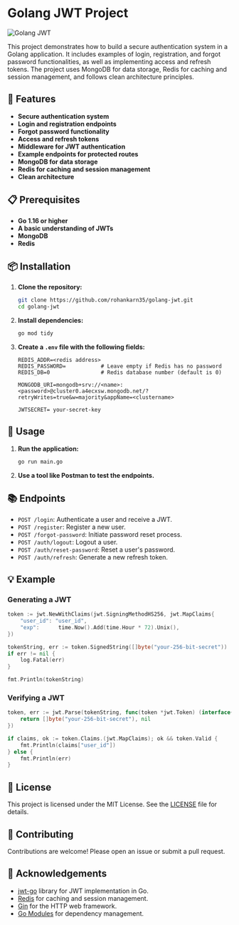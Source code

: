 # Golang JWT Project

![Golang JWT](https://miro.medium.com/v2/resize:fit:1000/1*Z98o3l6mg8WGBiPuFd2t2A.jpeg)

This project demonstrates how to build a secure authentication system in a Golang application. It includes examples of login, registration, and forgot password functionalities, as well as implementing access and refresh tokens. The project uses MongoDB for data storage, Redis for caching and session management, and follows clean architecture principles.

## 🚀 Features

- **Secure authentication system**
- **Login and registration endpoints**
- **Forgot password functionality**
- **Access and refresh tokens**
- **Middleware for JWT authentication**
- **Example endpoints for protected routes**
- **MongoDB for data storage**
- **Redis for caching and session management**
- **Clean architecture**

## 📋 Prerequisites

- **Go 1.16 or higher**
- **A basic understanding of JWTs**
- **MongoDB**
- **Redis**

## 📦 Installation

1. **Clone the repository:**
    ```sh
    git clone https://github.com/rohankarn35/golang-jwt.git
    cd golang-jwt
    ```

2. **Install dependencies:**
    ```sh
    go mod tidy
    ```

3. **Create a `.env` file with the following fields:**
    ```env
    REDIS_ADDR=<redis address>
    REDIS_PASSWORD=           # Leave empty if Redis has no password
    REDIS_DB=0                # Redis database number (default is 0)

    MONGODB_URI=mongodb+srv://<name>:<password>@cluster0.a4ecxsw.mongodb.net/?retryWrites=true&w=majority&appName=<clustername>

    JWTSECRET= your-secret-key
    ```

## 🚀 Usage

1. **Run the application:**
    ```sh
    go run main.go
    ```

2. **Use a tool like Postman to test the endpoints.**

## 📚 Endpoints

- `POST /login`: Authenticate a user and receive a JWT.
- `POST /register`: Register a new user.
- `POST /forgot-password`: Initiate password reset process.
- `POST /auth/logout`: Logout a user.
- `POST /auth/reset-password`: Reset a user's password.
- `POST /auth/refresh`: Generate a new refresh token.

## 💡 Example

### Generating a JWT

```go
token := jwt.NewWithClaims(jwt.SigningMethodHS256, jwt.MapClaims{
    "user_id": "user_id",
    "exp":      time.Now().Add(time.Hour * 72).Unix(),
})

tokenString, err := token.SignedString([]byte("your-256-bit-secret"))
if err != nil {
    log.Fatal(err)
}

fmt.Println(tokenString)
```

### Verifying a JWT

```go
token, err := jwt.Parse(tokenString, func(token *jwt.Token) (interface{}, error) {
    return []byte("your-256-bit-secret"), nil
})

if claims, ok := token.Claims.(jwt.MapClaims); ok && token.Valid {
    fmt.Println(claims["user_id"])
} else {
    fmt.Println(err)
}
```

## 📄 License

This project is licensed under the MIT License. See the [LICENSE](LICENSE) file for details.

## 🤝 Contributing

Contributions are welcome! Please open an issue or submit a pull request.

## 🙏 Acknowledgements

- [jwt-go](https://github.com/dgrijalva/jwt-go) library for JWT implementation in Go.
- [Redis](https://redis.io/) for caching and session management.
- [Gin](https://github.com/gin-gonic/gin) for the HTTP web framework.
- [Go Modules](https://github.com/golang/go/wiki/Modules) for dependency management.

